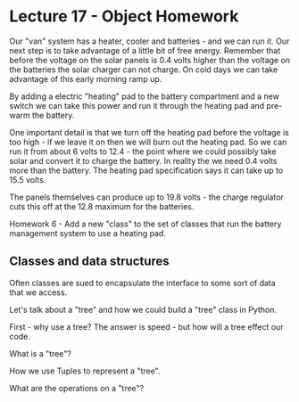 # Lecture 17 - Object Homework

Our "van" system has a heater, cooler and batteries - and we can run it.   Our next step is to take advantage of 
a little bit of free energy.  Remember that before the voltage on the solar panels is 0.4 volts higher than the
voltage on the batteries the solar charger can not charge.   On cold days we can take advantage of this early
morning ramp up.  

By adding a electric "heating" pad to the battery compartment and a new switch we can take this power
and run it through the heating pad and pre-warm the battery.

One important detail is that we turn off the heating pad before the voltage is too high - if we leave it on
then we will burn out the heating pad.  So we can run it from about 6 volts to 12.4 - the point where we
could possibly take solar and convert it to charge the battery.  In reality the we need 0.4 volts more than
the battery.  The heating pad specification says it can take up to 15.5 volts.

The panels themselves can produce up to 19.8 volts - the charge regulator cuts this off at the 12.8 maximum
for the batteries.

Homework 6 - Add a new "class" to the set of classes that run the battery management system to use a 
heating pad.





## Classes and data structures

Often classes are sued to encapsulate the interface to some sort of data that we access.

Let's talk about a "tree" and how we could build a "tree" class in Python.

First - why use a tree?  The answer is speed - but how will a tree effect our code.

What is a "tree"?

How we use Tuples to represent a "tree".

What are the operations on a "tree"?





